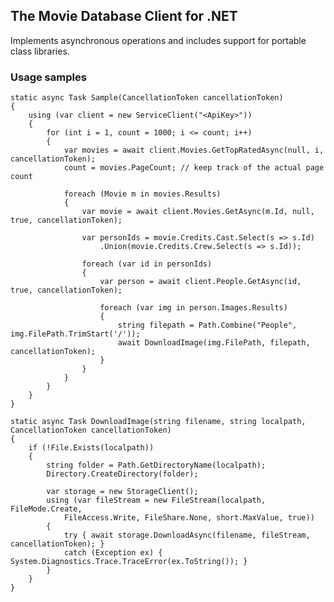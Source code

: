 ## The Movie Database Client for .NET ##

Implements asynchronous operations and includes support for portable class libraries.

### Usage samples ###

	static async Task Sample(CancellationToken cancellationToken)
	{
	    using (var client = new ServiceClient("<ApiKey>"))
		{
			for (int i = 1, count = 1000; i <= count; i++)
			{
			    var movies = await client.Movies.GetTopRatedAsync(null, i, cancellationToken);
				count = movies.PageCount; // keep track of the actual page count
			
				foreach (Movie m in movies.Results)
				{
					var movie = await client.Movies.GetAsync(m.Id, null, true, cancellationToken);
			
					var personIds = movie.Credits.Cast.Select(s => s.Id)
						.Union(movie.Credits.Crew.Select(s => s.Id));
			
					foreach (var id in personIds)
					{
						var person = await client.People.GetAsync(id, true, cancellationToken);
			
						foreach (var img in person.Images.Results)
						{
							string filepath = Path.Combine("People", img.FilePath.TrimStart('/'));
							await DownloadImage(img.FilePath, filepath, cancellationToken);
						}
					}
				}
			}
		}
	}

    static async Task DownloadImage(string filename, string localpath, CancellationToken cancellationToken)
    {
        if (!File.Exists(localpath))
        {
            string folder = Path.GetDirectoryName(localpath);
            Directory.CreateDirectory(folder);

            var storage = new StorageClient();
            using (var fileStream = new FileStream(localpath, FileMode.Create, 
				FileAccess.Write, FileShare.None, short.MaxValue, true))
            {
                try { await storage.DownloadAsync(filename, fileStream, cancellationToken); }
                catch (Exception ex) { System.Diagnostics.Trace.TraceError(ex.ToString()); }
            }
        }
    }
